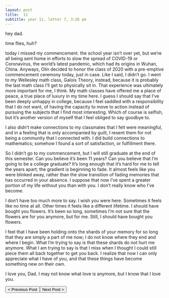 ```yaml
---
layout: post
title:  11
subtitle: year 11, letter 7, 3:26 pm
---
```

hey dad.

time flies, huh?

today i missed my commencement. the school year isn’t over yet, but we’re all being sent home in efforts to slow the spread of COVID-19 or Coronavirus, the world’s latest pandemic, which had its origins in Wuhan, China. Anyways, Olin decided to honor the class of 2020 with a pre-emptive commencement ceremony today, just in case. Like I said, I didn’t go. I went to my Wellesley math class, Galois Theory, instead, because it is probably the last math class I’ll get to physically sit in. That experience was ultimately more important for me, I think. My math classes have offered me a place of peace, a true place of luxury in my time here. I guess I should say that I’ve been deeply unhappy in college, because I feel saddled with a responsibility that I do not want, of having the capacity to move to action instead of pursuing the subjects that I find most interesting. Which of course is selfish, but it’s another version of myself that I feel obliged to say goodbye to.

I also didn’t make connections to my classmates that I felt were meaningful, and in a feeling that is only accompanied by guilt, I resent them for not being a community that I connected with. I did build connections to mathematics; somehow I found a sort of satisfaction, or fulfillment there.

So I didn’t go to my commencement, but I will still graduate at the end of this semester. Can you believe it’s been 11 years? Can you believe that I’m going to be a college graduate? It’s long enough that it’s hard for me to tell the years apart; the gradient is beginning to fade. It almost feels like you were blinked away, rather than the slow transition of fading memories that has occurred in your absence. I suppose that now I’ve spent a greater portion of my life without you than with you. I don’t really know who I’ve become.

I don’t have too much more to say. I wish you were here. Sometimes it feels like no time at all. Other times it feels like a different lifetime. I should have bought you flowers. It’s been so long, sometimes I’m not sure that the flowers are for you anymore, but for me. Still, I should have bought you flowers.

I feel that I have been holding onto the shards of your memory for so long that they are simply a part of me now; I do not know where they end and where I begin. What I’m trying to say is that these shards do not hurt me anymore. What I am trying to say is that I miss when I thought I could still piece them all back together to get you back. I realize that now I can only appreciate what I have of you, and that these things have become something new on their own.

I love you, Dad. I may not know what love is anymore, but I know that I love you.

<button class="prev" onclick="window.location.href = '/2019/03/12/10.html';"> < Previous Post</button><button class="next" onclick="window.location.href = '/2020/04/27/red-string.html';">Next Post > </button>
